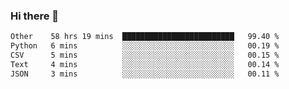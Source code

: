 ### Hi there 👋

<!--
**swolbroham/swolbroham** is a ✨ _special_ ✨ repository because its `README.md` (this file) appears on your GitHub profile.

Here are some ideas to get you started:

- 🔭 I’m currently working on ...
- 🌱 I’m currently learning ...
- 👯 I’m looking to collaborate on ...
- 🤔 I’m looking for help with ...
- 💬 Ask me about ...
- 📫 How to reach me: ...
- 😄 Pronouns: ...
- ⚡ Fun fact: ...
-->


<!--START_SECTION:waka-->

```txt
Other    58 hrs 19 mins  █████████████████████████   99.40 %
Python   6 mins          ░░░░░░░░░░░░░░░░░░░░░░░░░   00.19 %
CSV      5 mins          ░░░░░░░░░░░░░░░░░░░░░░░░░   00.15 %
Text     4 mins          ░░░░░░░░░░░░░░░░░░░░░░░░░   00.14 %
JSON     3 mins          ░░░░░░░░░░░░░░░░░░░░░░░░░   00.11 %
```

<!--END_SECTION:waka-->
